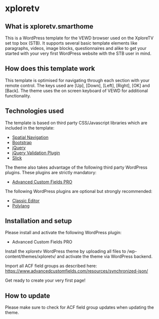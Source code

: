 # xploretv
<h2>What is xploretv.smarthome</h2>

This is a WordPress template for the VEWD browser used on the XploreTV set top box (STB).
It supports several basic template elements like paragraphs, videos, image blocks, questionnaires and alike to get your started with your very first WordPress website with the STB user in mind.

<h2>How does this template work</h2>

This template is optimised for navigating through each section with your remote control.
The keys used are [Up], [Down], [Left], [Right], [OK] and [Back]. The theme uses the on screen keyboard of VEWD for additional functionality.

<h2>Technologies used</h2>

The template is based on third party CSS/Javascript libraries which are included in the template:

<ul>
  <li><a href="https://github.com/luke-chang/js-spatial-navigation">Spatial Navigation</a></li>
  <li><a href="https://getbootstrap.com/">Bootstrap</a></li>
  <li><a href="https://jquery.com/">jQuery</a></li>
  <li><a href="https://jqueryvalidation.org/">jQuery Validation Plugin</a></li>
  <li><a href="https://kenwheeler.github.io/slick/">Slick</a></li>
</ul>

The theme also takes advantage of the following third party WordPress plugins. These plugins are strictly mandatory:

<ul>
  <li><a href="https://www.advancedcustomfields.com/">Advanced Custom Fields PRO</a></li>
</ul>

The following WordPress plugins are optional but strongly recommended:

<ul>
  <li><a href="https://de.wordpress.org/plugins/classic-editor/">Classic Editor</a></li>
  <li><a href="https://wordpress.org/plugins/polylang/">Polylang</a></li>
</ul>

<h2>Installation and setup</h2>

Please install and activate the following WordPress plugin:
<ul>
  <li>Advanced Custom Fields PRO</li>
</ul>

Install the xploretv WordPress theme by uploading all files to /wp-content/themes/xploretv/ and activate the theme via WordPress backend.

Import all ACF field groups as described here: https://www.advancedcustomfields.com/resources/synchronized-json/

Get ready to create your very first page!

<h2>How to update</h2>

Please make sure to check for ACF field group updates when updating the theme.
